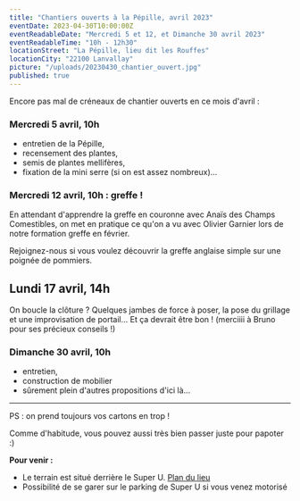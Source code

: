 ```yaml
---
title: "Chantiers ouverts à la Pépille, avril 2023"
eventDate: 2023-04-30T10:00:00Z
eventReadableDate: "Mercredi 5 et 12, et Dimanche 30 avril 2023"
eventReadableTime: "10h - 12h30"
locationStreet: "La Pépille, lieu dit les Rouffes"
locationCity: "22100 Lanvallay"
picture: "/uploads/20230430_chantier_ouvert.jpg"
published: true
---
```


Encore pas mal de créneaux de chantier ouverts en ce mois d'avril :

### Mercredi 5 avril, 10h

- entretien de la Pépille,
- recensement des plantes,
- semis de plantes mellifères,
- fixation de la mini serre (si on est assez nombreux)...

### Mercredi 12 avril, 10h : greffe !

En attendant d'apprendre la greffe en couronne avec Anaïs des Champs Comestibles, on met en pratique ce qu'on a vu avec Olivier Garnier lors de notre formation greffe en février.

Rejoignez-nous si vous voulez découvrir la greffe anglaise simple sur une poignée de pommiers.

## Lundi 17 avril, 14h

On boucle la clôture ? Quelques jambes de force à poser, la pose du grillage et une improvisation de portail... Et ça devrait être bon !
(merciiii à Bruno pour ses précieux conseils !)

### Dimanche 30 avril, 10h
- entretien,
- construction de mobilier
- sûrement plein d'autres propositions d'ici là...

<!--more-->
___

PS : on prend toujours vos cartons en trop !

Comme d'habitude, vous pouvez aussi très bien passer juste pour papoter :)

**Pour venir :**

- Le terrain est situé derrière le Super U. [Plan du lieu](https://www.openstreetmap.org/#map=17/48.44885/-2.01522&layers=N)
- Possibilité de se garer sur le parking de Super U si vous venez motorisé
<!--more-->

